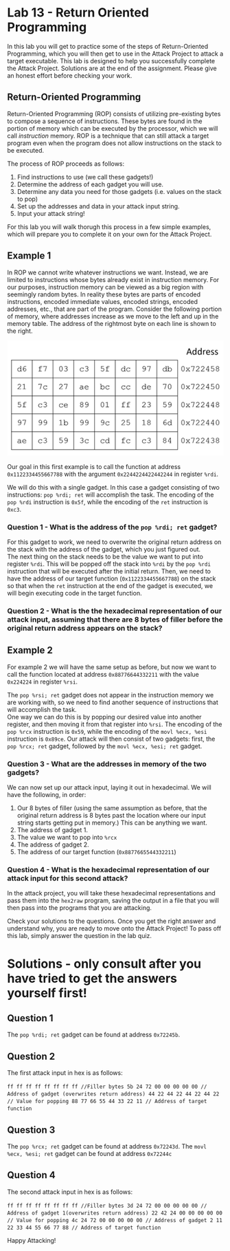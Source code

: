 # Lab 13 - Return Oriented Programming

In this lab you will get to practice some of the steps of Return-Oriented Programming, which you will then get to use in the Attack Project to attack a target executable. 
This lab is designed to help you successfully complete the Attack Project.  Solutions are at the end of the assignment.  Please give an honest effort before checking your work.  

## Return-Oriented Programming

Return-Oriented Programming (ROP) consists of utilizing pre-existing bytes to compose a sequence of instructions. These bytes are found in the portion of memory which can be executed by the processor, which we will call *instruction* memory. 
ROP is a technique that can still attack a target program even when the program does not allow instructions on the stack to be executed. 

The process of ROP proceeds as follows: 

1. Find instructions to use (we call these gadgets!)
2. Determine the address of each gadget you will use.
3. Determine any data you need for those gadgets (i.e. values on the stack to pop)
4. Set up the addresses and data in your attack input string. 
5. Input your attack string! 

For this lab you will walk thorugh this process in a few simple examples, which will prepare you to complete it on your own for the Attack Project. 

## Example 1
In ROP we cannot write whatever instructions we want.  Instead, we are limited to instructions whose bytes already exist in instruction memory.  For our purposes, instruction memory can be viewed as a big region with seemingly random bytes.  In reality these bytes are parts of encoded instructions, encoded immediate values, encoded strings, encoded addresses, etc., that are part of the program.  Consider the following portion of memory, where addresses increase as we move to the left and up in the memory table. 
The address of the rightmost byte on each line is shown to the right. 

![Contents of Instruction Memory]( imemory.jpg )

Our goal in this first example is to call the function at address `0x1122334455667788` with the argument `0x2244224422442244` in register `%rdi`. 

We will do this with a single gadget.  In this case a gadget consisting of two instructions: `pop %rdi; ret` will accomplish the task.  The encoding of the `pop %rdi` instruction is `0x5f`, while the encoding of the `ret` instruction is `0xc3`.  

### Question 1 - What is the address of the  `pop %rdi; ret` gadget? 

For this gadget to work, we need to overwrite the original return address on the stack with the address of the gadget, which you just figured out.  
The next thing on the stack needs to be the value we want to put into register `%rdi`. This will be popped off the stack into `%rdi` by the `pop %rdi` instruction that will be executed after the initial return. 
Then, we need to have the address of our target function (`0x1122334455667788`) on the stack so that when the `ret` instruction at the end of the gadget is executed, we will begin executing code in the target function. 

### Question 2 - What is the the hexadecimal representation of our attack input, assuming that there are 8 bytes of filler before the original return address appears on the stack?

## Example 2
For example 2 we will have the same setup as before, but now we want to call the function located at address `0x88776644332211` with the value `0x224224`
in register `%rsi`. 

The `pop %rsi; ret` gadget does not appear in the instruction memory we are working with, so we need to find another sequence of instructions that will accomplish the task.  
One way we can do this is by popping our desired value into another register, and then moving it from that register into `%rsi`.   The encoding of the `pop %rcx` instruction is `0x59`, while the encoding of the `movl %ecx, %esi` instruction is `0x89ce`.   Our attack will then consist of two gadgets:  first, the `pop %rcx; ret` gadget, followed by the `movl %ecx, %esi; ret` gadget.  

### Question 3 - What are the addresses in memory of the two gadgets? 

We can now set up our attack input, laying it out in hexadecimal.  We will have the following, in order: 

1. Our 8 bytes of filler (using the same assumption as before, that the original return address is 8 bytes past the location where our input string starts getting put in memory.) This can be anything we want. 
2. The address of gadget 1. 
3. The value we want to pop into `%rcx`
4. The address of gadget 2. 
5. The address of our target function (`0x8877665544332211`)

### Question 4 - What is the hexadecimal representation of our attack input for this second attack? 

In the attack project, you will take these hexadecimal representations and pass them into the `hex2raw` program, saving the output in a file that you will then pass into the programs that you are attacking. 

Check your solutions to the questions.  Once you get the right answer and understand why, you are ready to move onto the Attack Project!  To pass off this lab, simply answer the question in the lab quiz. 

# Solutions - only consult after you have tried to get the answers yourself first!

## Question 1
The `pop %rdi; ret` gadget can be found at address `0x72245b`. 

## Question 2
The first attack input in hex is as follows: 

`ff ff ff ff ff ff ff ff //Filler bytes
 5b 24 72 00 00 00 00 00 // Address of gadget (overwrites return address)
 44 22 44 22 44 22 44 22 // Value for popping
 88 77 66 55 44 33 22 11 // Address of target function`

## Question 3
The `pop %rcx; ret` gadget can be found at address `0x72243d`. 
The `movl %ecx, %esi; ret` gadget can be found at address `0x72244c`

## Question 4
The second attack input in hex is as follows: 

`ff ff ff ff ff ff ff ff //Filler bytes
 3d 24 72 00 00 00 00 00 // Address of gadget 1(overwrites return address)
 22 42 24 00 00 00 00 00 // Value for popping
 4c 24 72 00 00 00 00 00 // Address of gadget 2
 11 22 33 44 55 66 77 88 // Address of target function`

 Happy Attacking!




